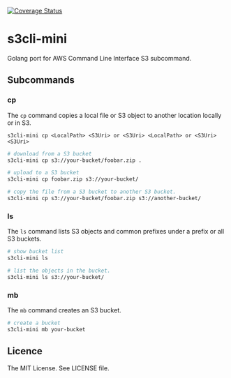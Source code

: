 [![Coverage Status](https://coveralls.io/repos/github/shogo82148/s3cli-mini/badge.svg?branch=master)](https://coveralls.io/github/shogo82148/s3cli-mini?branch=master)

# s3cli-mini
Golang port for AWS Command Line Interface S3 subcommand.

## Subcommands

### cp

The `cp` command copies a local file or S3 object to another location locally or in S3.

```
s3cli-mini cp <LocalPath> <S3Uri> or <S3Uri> <LocalPath> or <S3Uri> <S3Uri>
```

```bash
# download from a S3 bucket
s3cli-mini cp s3://your-bucket/foobar.zip .

# upload to a S3 bucket
s3cli-mini cp foobar.zip s3://your-bucket/

# copy the file from a S3 bucket to another S3 bucket.
s3cli-mini cp s3://your-bucket/foobar.zip s3://another-bucket/
```

### ls

The `ls` command lists S3 objects and common prefixes under a prefix or all S3 buckets.

```bash
# show bucket list
s3cli-mini ls

# list the objects in the bucket.
s3cli-mini ls s3://your-bucket/
```

### mb

The `mb` command creates an S3 bucket.

```bash
# create a bucket
s3cli-mini mb your-bucket
```

## Licence

The MIT License. See LICENSE file.
